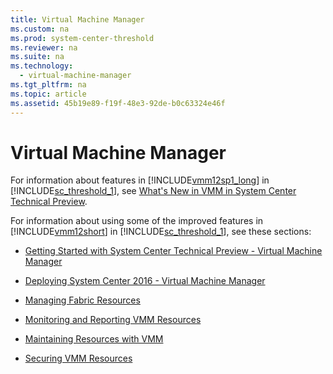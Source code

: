 ```yaml
---
title: Virtual Machine Manager
ms.custom: na
ms.prod: system-center-threshold
ms.reviewer: na
ms.suite: na
ms.technology: 
  - virtual-machine-manager
ms.tgt_pltfrm: na
ms.topic: article
ms.assetid: 45b19e89-f19f-48e3-92de-b0c63324e46f
---
```

# Virtual Machine Manager
For information about features in [!INCLUDE[vmm12sp1_long](Token/vmm12sp1_long_md.md)] in [!INCLUDE[sc_threshold_1](Token/sc_threshold_1_md.md)], see [What's New in VMM in System Center Technical Preview](What-s-New-in-VMM-in-System-Center-Technical-Preview.md).

For information about using    some of the improved features in [!INCLUDE[vmm12short](Token/vmm12short_md.md)] in [!INCLUDE[sc_threshold_1](Token/sc_threshold_1_md.md)], see these sections:

-   [Getting Started with System Center Technical Preview - Virtual Machine Manager](Getting-Started-with-System-Center-Technical-Preview---Virtual-Machine-Manager.md)

-   [Deploying System Center 2016 - Virtual Machine Manager](Deploying-System-Center-2016---Virtual-Machine-Manager.md)

-   [Managing Fabric Resources](Managing-fabric-resources-in-VMM.md)

-   [Monitoring and Reporting VMM Resources](Monitoring-and-reporting-for-VMM-resources.md)

-   [Maintaining Resources with VMM](Maintaining-resources-with-VMM.md)

-   [Securing VMM Resources](Securing-VMM-resources.md)


